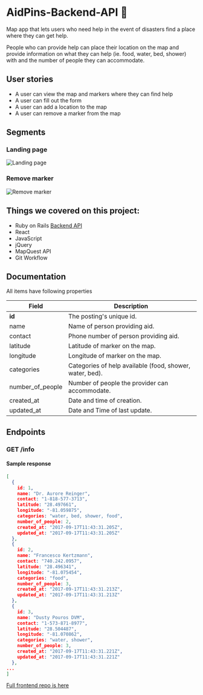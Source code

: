 # AidPins-Backend-API :round_pushpin:

Map app that lets users who need help in the event of disasters find a place where they can get help.

People who can provide help can place their location on the map and provide information on what they can help (ie. food, water, bed, shower) with and the number of people they can accommodate.


## User stories

- A user can view the map and markers where they can find help
- A user can fill out the form
- A user can add a location to the map
- A user can remove a marker from the map

## Segments

### Landing page
![Landing page](./lifepins/images/landing-page.png)

### Remove marker
![Remove marker](./lifepins/images/remove-marker.png)


## Things we covered on this project:

- Ruby on Rails [Backend API](https://github.com/rnose512/LifePins-Backend)
- React
- JavaScript
- jQuery
- MapQuest API
- Git Workflow

## Documentation

All items have following properties

Field | Description
------|------------
**id** | The posting's unique id.
name | Name of person providing aid.
contact | Phone number of person providing aid.
latitude | Latitude of marker on the map.
longitude | Longitude of marker on the map.
categories | Categories of help available (food, shower, water, bed).
number_of_people | Number of people the provider can accommodate.
created_at | Date and time of creation.
updated_at | Date and Time of last update.


## Endpoints

### GET /info

#### Sample response
```JSON
[
  {
    id: 1,
    name: "Dr. Aurore Reinger",
    contact: "1-818-577-3713",
    latitude: "28.497661",
    longitude: "-81.059875",
    categories: "water, bed, shower, food",
    number_of_people: 2,
    created_at: "2017-09-17T11:43:31.205Z",
    updated_at: "2017-09-17T11:43:31.205Z"
  },
  {
    id: 2,
    name: "Francesco Kertzmann",
    contact: "740.242.0957",
    latitude: "28.496341",
    longitude: "-81.075454",
    categories: "food",
    number_of_people: 3,
    created_at: "2017-09-17T11:43:31.213Z",
    updated_at: "2017-09-17T11:43:31.213Z"
  },
  {
    id: 3,
    name: "Dusty Pouros DVM",
    contact: "1-573-871-8977",
    latitude: "28.504487",
    longitude: "-81.070862",
    categories: "water, shower",
    number_of_people: 3,
    created_at: "2017-09-17T11:43:31.221Z",
    updated_at: "2017-09-17T11:43:31.221Z"
  },
...
]
```
[Full frontend repo is here](https://github.com/rnose512/LifePins-Frontend)

